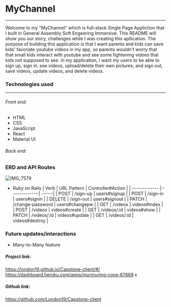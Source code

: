 # MyChannel
-------------------------
Welcome to my "MyChannel" which is full-stack Single Page Appliction that I built in General Assembly Soft Engeering Immersive. This README will show you our story, challenges while I was creating this apllication.
The purpose of building this application is that I want parents and kids can save kids' favoriate youtube videos in my app, so parents wouldn't worry that that small kids interact with youtube and see some fightening vidoes that kids not supposed to see. In my application, I want my users to be able to sign up, sign in. see videos, upload/delete their own pictures, and sign out, save videos, update videos, and delete videos.

### Technologies used
-----------------------
###### Front end:
* HTML
* CSS
* JavaScript
* React
* Material UI

###### Back end:

### ERD and API Routes
![IMG_7579](https://user-images.githubusercontent.com/47155968/59130838-93133d00-893e-11e9-931b-ed3fbeb2d129.jpg)
* Ruby on Rails
| Verb        | URL Pattern           | Controller#Action  |
| ------------- |:-------------:| -----:|
| POST      | /sign-up | users#signup |
| POST      | /sign-in      |   users#signin |
| DELETE | /sign-out     |    users#signout |
| PATCH      | /change-password | users#changepw |
| GET      | /videos      |   videos#index |
| POST | /videos     |    videos#create |
| GET   | /videos/:id  | videos#show  |
| PATCH   | /videos/:id  | videos#update  |
| GET  | /videos/:id  | videos#destroy  |

### Future updates/interactions
* Many-to-Many feature

##### Project link:
https://london19.github.io/Capstone-client/#/
https://dashboard.heroku.com/apps/murmuring-cove-67869
x
##### Github link:
https://github.com/London19/Capstone-client
